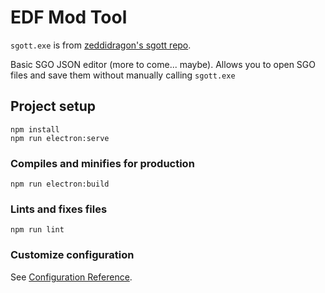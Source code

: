 # EDF Mod Tool

`sgott.exe` is from [zeddidragon's sgott repo](https://github.com/zeddidragon/sgott).

Basic SGO JSON editor (more to come... maybe). Allows you to open SGO files and save them without manually calling `sgott.exe`

## Project setup
```
npm install
npm run electron:serve
```

### Compiles and minifies for production
```
npm run electron:build
```

### Lints and fixes files
```
npm run lint
```

### Customize configuration
See [Configuration Reference](https://cli.vuejs.org/config/).
